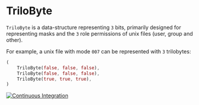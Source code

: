 # TriloByte

`TriloByte` is a data-structure representing `3` bits, primarily
designed for representing masks and the `3` role permissions of
unix files (user, group and other).

For example, a unix file with mode `007` can be represented with
`3` trilobytes:

```rust
(
    TriloByte(false, false, false),
    TriloByte(false, false, false),
    TriloByte(true, true, true),
)
```

[![Continuous Integration](https://github.com/gabrielfalcao/trilobyte/actions/workflows/ci.yml/badge.svg)](https://github.com/gabrielfalcao/trilobyte/actions/workflows/ci.yml)
